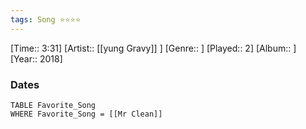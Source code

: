 ```yaml
---
tags: Song ⭐⭐⭐⭐ 
---
```

[Time:: 3:31]
[Artist:: [[yung Gravy]] ]
[Genre:: ]
[Played:: 2]
[Album:: ]
[Year:: 2018]
### Dates
````dataview
TABLE Favorite_Song
WHERE Favorite_Song = [[Mr Clean]]
````